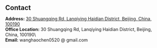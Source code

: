 <h1 id="contact"></h1>

<h2 style="margin: 30px 0px 10px;">Contact</h2>

<p><strong>Address:</strong> <a href="https://maps.app.goo.gl/e7atVAPpLyd4rovV9">30 Shuangqing Rd, Lanqiying Haidian District, Beijing, China, 100190</a>
<br />
<strong>Office Location:</strong> 30 Shuangqing Rd, Lanqiying Haidian District, Beijing, China, 100190\
<br />
<strong>Email:</strong> <email>wanghaochen0520 @ gmail.com</email>
<br />
<!-- <strong>Phone:</strong> </p> -->
<!-- <p style="text-align: left;"><iframe src="https://docs.google.com/forms/d/e/1FAIpQLSeFJTf6Nq_juYt4YNHpMSA5JOIDjsyAG3BjNEWdyAJfhfO11w/viewform?embedded=true&hl=en" width="640" scrolling="no" height="780" frameborder="0" marginheight="0" marginwidth="0">Loading…</iframe></p> -->

